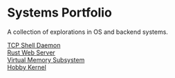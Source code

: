 # Systems Portfolio

A collection of explorations in OS and backend systems.

[TCP Shell Daemon](https://github.com/gitxandert/shellserver)  
[Rust Web Server](https://github.com/gitxandert/rust-web-server)  
[Virtual Memory Subsystem](https://github.com/gitxandert/tcp-shell-daemon/blob/master/vm_lru_hash_radix.h)  
[Hobby Kernel](https://github.com/gitxandert/os-from-scratch)
